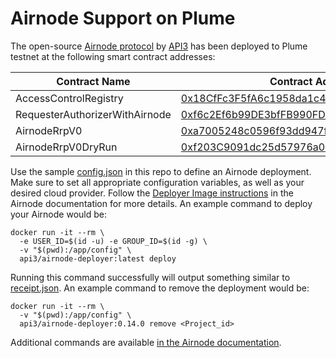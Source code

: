 # Airnode Support on Plume

The open-source [Airnode protocol](https://api3.org/airnode/) by [API3](https://api3.org/) has been deployed to Plume testnet at the following smart contract addresses:

| Contract Name                  | Contract Address                                                                                                                            |
| ------------------------------ | ------------------------------------------------------------------------------------------------------------------------------------------- |
| AccessControlRegistry          | [0x18CfFc3F5fA6c1958da1c44D86E6BD71280D8b56](https://plume-testnet.explorer.caldera.xyz/address/0x18CfFc3F5fA6c1958da1c44D86E6BD71280D8b56) |
| RequesterAuthorizerWithAirnode | [0xf6c2Ef6b99DE3bfFB990FDFE81A535F3d9a2D849](https://plume-testnet.explorer.caldera.xyz/address/0xf6c2Ef6b99DE3bfFB990FDFE81A535F3d9a2D849) |
| AirnodeRrpV0                   | [0xa7005248c0596f93dd947f74Bf11F4ba153b72Dd](https://plume-testnet.explorer.caldera.xyz/address/0xa7005248c0596f93dd947f74Bf11F4ba153b72Dd) |
| AirnodeRrpV0DryRun             | [0xf203C9091dc25d57976a0b03C9d6E9A0E391f857](https://plume-testnet.explorer.caldera.xyz/address/0xf203C9091dc25d57976a0b03C9d6E9A0E391f857) |

Use the sample [config.json](./config.json) in this repo to define an Airnode deployment. Make sure to set all appropriate configuration variables, as well as your desired cloud provider. Follow the [Deployer Image instructions](https://docs.api3.org/reference/airnode/latest/docker/deployer-image.html) in the Airnode documentation for more details. An example command to deploy your Airnode would be:

```shell
docker run -it --rm \
  -e USER_ID=$(id -u) -e GROUP_ID=$(id -g) \
  -v "$(pwd):/app/config" \
  api3/airnode-deployer:latest deploy
```

Running this command successfully will output something similar to [receipt.json](./receipt.json). An example command to remove the deployment would be:

```shell
docker run -it --rm \
  -v "$(pwd):/app/config" \
  api3/airnode-deployer:0.14.0 remove <Project_id>
```

Additional commands are available [in the Airnode documentation](https://docs.api3.org/reference/airnode/latest/docker/deployer-image.html#deployer-image-commands).
